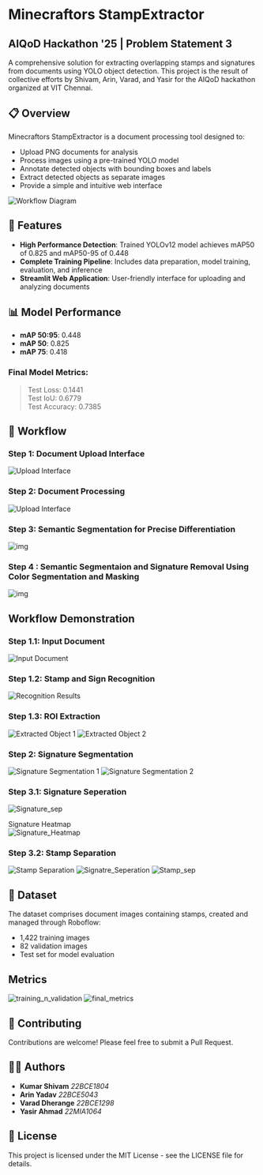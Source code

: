 # Minecraftors StampExtractor

## AIQoD Hackathon '25 | Problem Statement 3

A comprehensive solution for extracting overlapping stamps and signatures from documents using YOLO object detection. This project is the result of collective efforts by Shivam, Arin, Varad, and Yasir for the AIQoD hackathon organized at VIT Chennai.

## 📋 Overview

Minecraftors StampExtractor is a document processing tool designed to:

- Upload PNG documents for analysis
- Process images using a pre-trained YOLO model
- Annotate detected objects with bounding boxes and labels
- Extract detected objects as separate images
- Provide a simple and intuitive web interface


![Workflow Diagram](image_assests/image.png)

## 🚀 Features

- **High Performance Detection**: Trained YOLOv12 model achieves mAP50 of 0.825 and mAP50-95 of 0.448
- **Complete Training Pipeline**: Includes data preparation, model training, evaluation, and inference
- **Streamlit Web Application**: User-friendly interface for uploading and analyzing documents

## 📊 Model Performance

- **mAP 50:95**: 0.448
- **mAP 50**: 0.825
- **mAP 75**: 0.418
### Final Model Metrics:
> Test Loss: 0.1441  
> Test IoU: 0.6779  
> Test Accuracy: 0.7385  

## 🔄 Workflow

### Step 1: Document Upload Interface
![Upload Interface](image_assests/WhatsApp%20Image%202025-03-07%20at%2010.36.55.jpeg)

### Step 2: Document Processing
![Upload Interface](image_assests/WhatsApp%20Image%202025-03-07%20at%2011.16.49.jpeg)

### Step 3: Semantic Segmentation for Precise Differentiation
![img](image_assests/4.jpg)


### Step 4 : Semantic Segmentaion and Signature Removal Using  Color Segmentation and Masking
![img](image_assests/3.jpg)

## Workflow Demonstration

### Step 1.1: Input Document
![Input Document](image_assests/Screenshot%202025-03-06%20234344.png)

### Step 1.2: Stamp and Sign Recognition
![Recognition Results](image_assests/output.png)

### Step 1.3: ROI Extraction
![Extracted Object 1](image_assests/object_0.png)
![Extracted Object 2](image_assests/object_3.png)

### Step 2: Signature Segmentation
![Signature Segmentation 1](image_assests/Screenshot%202025-03-07%20104506.png)
![Signature Segmentation 2](image_assests/Screenshot%202025-03-07%20104528.png)

### Step 3.1: Signature Seperation
![Signature_sep](image_assests/WhatsApp%20Image%202025-03-07%20at%2013.27.23.jpeg)  

Signature Heatmap  
![Signature_Heatmap](image_assests/WhatsApp%20Image%202025-03-07%20at%2013.34.00.jpeg)


### Step 3.2: Stamp Separation
![Stamp Separation](image_assests/Screenshot%202025-03-07%20104815.png)
![Signatre_Seperation](image_assests/tert2.JPG)
![Stamp_sep](image_assests/WhatsApp%20Image%202025-03-07%20at%2013.28.09.jpeg)

## 📁 Dataset

The dataset comprises document images containing stamps, created and managed through Roboflow:
- 1,422 training images
- 82 validation images
- Test set for model evaluation

## Metrics

![training_n_validation](image_assests/WhatsApp%20Image%202025-03-07%20at%2011.05.15.jpeg)
![final_metrics](image_assests/WhatsApp%20Image%202025-03-07%20at%2011.05.42.jpeg)


## 🤝 Contributing

Contributions are welcome! Please feel free to submit a Pull Request.

## 👨‍💻 Authors

- **Kumar Shivam** *22BCE1804*
- **Arin Yadav** *22BCE5043*
- **Varad Dherange** *22BCE1298*
- **Yasir Ahmad** *22MIA1064*

## 📜 License

This project is licensed under the MIT License - see the LICENSE file for details.
